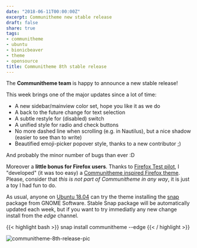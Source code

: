 ```yaml
---
date: "2018-06-11T00:00:00Z"
excerpt: Communitheme new stable release
draft: false
share: true
tags:
- communitheme
- ubuntu
- bionicbeaver
- theme
- opensource
title: Communitheme 8th stable release
---
```


The **Communitheme team** is happy to announce a new stable release!

This week brings one of the major updates since a lot of time:

- A new sidebar/mainview color set, hope you like it as we do
- A back to the future change for text selection
- A subtle restyle for (disabled) switch
- A unified style for radio and check buttons
- No more dashed line when scrolling (e.g. in Nautilus), but a nice shadow (easier to see than to write)
- Beautified emoji-picker popover style, thanks to a new contributor ;)

And probably the minor number of bugs than ever :D


Moreover a **little bonus for Firefox users**.
Thanks to [Firefox Test pilot](https://testpilot.firefox.com/), I "developed" (it was too easy) a [Communitheme inspired Firefox theme](https://color.firefox.com/?theme=XQAAAALtAAAAAAAAAABBKYhm849SCiazH1KEGccwS-xNVAWBveAusLC2VAlvlSjJ6UJSeqAgCYbdwa_-rV70IROd68eEot6ey6DBD6clRBXp1e7Wbm3jkhhZsTB6iGtxUNA9rD_f7WkYu4v4RFB_XR74DFyPAFWYVQkUMNbL2Mo2sQa9jDMc35kqQOoJm4_aT6Dkc9xrEV6O_-5hkDwOlMzIcFLFRtRxRaGEyH-y4Be72Vgc9j_f_vkOgA). Please, consider that *this is not part of Communitheme in any way*, it is just a toy I had fun to do.


As usual, anyone on [Ubuntu 18.04](https://www.ubuntu.com/download/desktop) can try the theme installing the [snap](https://snapcraft.io/communitheme) package from GNOME Software.
Stable Snap package will be automatically updated each week, but if you want to try immediatly any new change install from the *edge* channel.

{{< highlight bash >}}
snap install communitheme --edge
{{< / highlight >}}

![communitheme-8th-release-pic](/images/ubuntu-communitheme-2.png)
